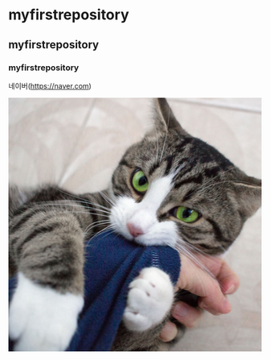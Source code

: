 # myfirstrepository
## myfirstrepository
### myfirstrepository
네이버(https://naver.com)

<img width="" height="" src="./png/고양이 사진.jpg"></img>
    
    

